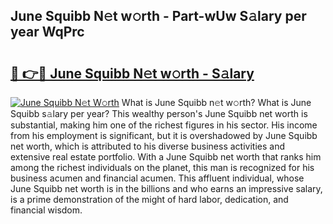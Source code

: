 ## June Squibb N𝚎t w𝚘rth - Part-wUw S𝚊lary per year WqPrc

# <h2><a href="http://gc1fsgw.nevu.top/?p=June+Squibb">🔗 👉🔴 June Squibb N𝚎t w𝚘rth - S𝚊lary</a></h2>

[![June Squibb N𝚎t W𝚘rth](https://i.imgur.com/Oavwk0R.jpeg)](http://gc1fsgw.nevu.top/?p=June+Squibb)
What is June Squibb n𝚎t w𝚘rth? What is June Squibb s𝚊lary per year?
This wealthy person's June Squibb net worth is substantial, making him one of the richest figures in his sector. His income from his employment is significant, but it is overshadowed by June Squibb net worth, which is attributed to his diverse business activities and extensive real estate portfolio. With a June Squibb net worth that ranks him among the richest individuals on the planet, this man is recognized for his business acumen and financial acumen. This affluent individual, whose June Squibb net worth is in the billions and who earns an impressive salary, is a prime demonstration of the might of hard labor, dedication, and financial wisdom.

